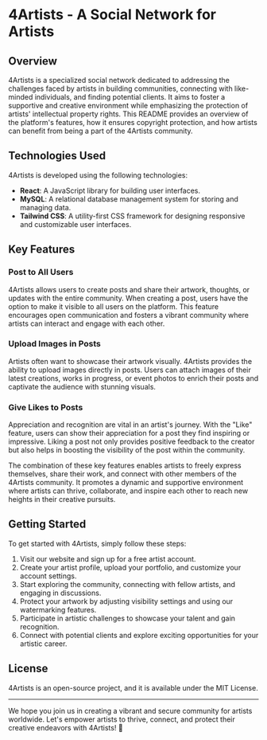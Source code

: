 # 4Artists - A Social Network for Artists

## Overview

4Artists is a specialized social network dedicated to addressing the challenges faced by artists in building communities, connecting with like-minded individuals, and finding potential clients. It aims to foster a supportive and creative environment while emphasizing the protection of artists' intellectual property rights. This README provides an overview of the platform's features, how it ensures copyright protection, and how artists can benefit from being a part of the 4Artists community.

## Technologies Used

4Artists is developed using the following technologies:

- **React**: A JavaScript library for building user interfaces.
- **MySQL**: A relational database management system for storing and managing data.
- **Tailwind CSS**: A utility-first CSS framework for designing responsive and customizable user interfaces.

## Key Features

### Post to All Users

4Artists allows users to create posts and share their artwork, thoughts, or updates with the entire community. When creating a post, users have the option to make it visible to all users on the platform. This feature encourages open communication and fosters a vibrant community where artists can interact and engage with each other.

### Upload Images in Posts

Artists often want to showcase their artwork visually. 4Artists provides the ability to upload images directly in posts. Users can attach images of their latest creations, works in progress, or event photos to enrich their posts and captivate the audience with stunning visuals.

### Give Likes to Posts

Appreciation and recognition are vital in an artist's journey. With the "Like" feature, users can show their appreciation for a post they find inspiring or impressive. Liking a post not only provides positive feedback to the creator but also helps in boosting the visibility of the post within the community.

The combination of these key features enables artists to freely express themselves, share their work, and connect with other members of the 4Artists community. It promotes a dynamic and supportive environment where artists can thrive, collaborate, and inspire each other to reach new heights in their creative pursuits.


## Getting Started

To get started with 4Artists, simply follow these steps:

1. Visit our website and sign up for a free artist account.
2. Create your artist profile, upload your portfolio, and customize your account settings.
3. Start exploring the community, connecting with fellow artists, and engaging in discussions.
4. Protect your artwork by adjusting visibility settings and using our watermarking features.
5. Participate in artistic challenges to showcase your talent and gain recognition.
6. Connect with potential clients and explore exciting opportunities for your artistic career.

## License

4Artists is an open-source project, and it is available under the MIT License.

---

We hope you join us in creating a vibrant and secure community for artists worldwide. Let's empower artists to thrive, connect, and protect their creative endeavors with 4Artists! 🎨

